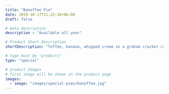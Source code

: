 ```yaml
---
title: "Banoffee Pie"
date: 2019-10-17T11:22:16+06:00
draft: false

# meta description
description : "Available all year"

# Product Short Description
shortDescription: "Toffee, banana, whipped cream in a graham cracker crust"

# type must be "products"
type: "special"

# product Images
# first image will be shown in the product page
images:
  - image: "images/special-pies/banoffee.jpg"
---
```

